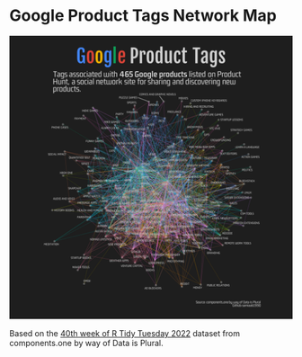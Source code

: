 # Google Product Tags Network Map

<img src='https://github.com/samiaab1990/Data-Visualizations/blob/3cdb349f963d46fe1162870c31bdfe82d262f874/Product%20Hunt%20Network%20Graph/network_graph.png'>

Based on the [40th week of R Tidy Tuesday 2022](https://github.com/rfordatascience/tidytuesday/tree/master/data/2022/2022-10-04) dataset from  components.one by way of Data is Plural.
